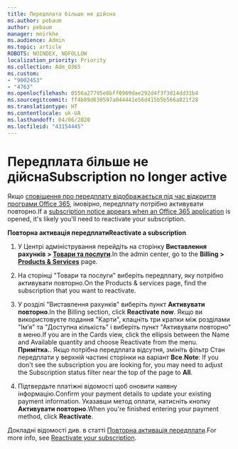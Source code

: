 ```yaml
---
title: Передплата більше не дійсна
ms.author: pebaum
author: pebaum
manager: mnirkhe
ms.audience: Admin
ms.topic: article
ROBOTS: NOINDEX, NOFOLLOW
localization_priority: Priority
ms.collection: Adm_O365
ms.custom:
- "9002453"
- "4763"
ms.openlocfilehash: 0556a27795e6bff0969dae292d4f3f3d14dd31b4
ms.sourcegitcommit: ff4b89d630597a044441e56d415b5b566a821f28
ms.translationtype: HT
ms.contentlocale: uk-UA
ms.lasthandoff: 04/06/2020
ms.locfileid: "43154445"
---
```

# <a name="subscription-no-longer-active"></a><span data-ttu-id="fe560-102">Передплата більше не дійсна</span><span class="sxs-lookup"><span data-stu-id="fe560-102">Subscription no longer active</span></span>

<span data-ttu-id="fe560-103">Якщо [сповіщення про передплату відображається під час відкриття програми Office 365](https://support.office.com/article/A-subscription-notice-appears-when-I-open-an-Office-365-application-4CABE32C-F594-4C0E-9191-3D3ADE10CCEB), імовірно, передплату потрібно активувати повторно.</span><span class="sxs-lookup"><span data-stu-id="fe560-103">If a [subscription notice appears when an Office 365 application](https://support.office.com/article/A-subscription-notice-appears-when-I-open-an-Office-365-application-4CABE32C-F594-4C0E-9191-3D3ADE10CCEB) is opened, it's likely you'll need to reactivate your subscription.</span></span>

<span data-ttu-id="fe560-104">**Повторна активація передплати**</span><span class="sxs-lookup"><span data-stu-id="fe560-104">**Reactivate a subscription**</span></span>

1. <span data-ttu-id="fe560-105">У Центрі адміністрування перейдіть на сторінку **Виставлення рахунків > [Товари та послуги](https://go.microsoft.com/fwlink/p/?linkid=842054)**.</span><span class="sxs-lookup"><span data-stu-id="fe560-105">In the admin center, go to the **Billing > [Products & Services](https://go.microsoft.com/fwlink/p/?linkid=842054)** page.</span></span>

2. <span data-ttu-id="fe560-106">На сторінці "Товари та послуги" виберіть передплату, яку потрібно активувати повторно.</span><span class="sxs-lookup"><span data-stu-id="fe560-106">On the Products & services page, find the subscription that you want to reactivate.</span></span>

3. <span data-ttu-id="fe560-107">У розділі "Виставлення рахунків" виберіть пункт **Активувати повторно**.</span><span class="sxs-lookup"><span data-stu-id="fe560-107">In the Billing section, click **Reactivate now**.</span></span>  <span data-ttu-id="fe560-108">Якщо ви використовуєте подання "Карти", клацніть три крапки між розділами "Ім’я" та "Доступна кількість" і виберіть пункт "Активувати повторно" в меню.</span><span class="sxs-lookup"><span data-stu-id="fe560-108">If you are in the Cards view, click the ellipsis between the Name and Available quantity and choose Reactivate from the menu.</span></span> <span data-ttu-id="fe560-109">**Примітка.**. Якщо потрібна передплата відсутня, змініть фільтр Стан передплати у верхній частині сторінки на варіант **Все**.</span><span class="sxs-lookup"><span data-stu-id="fe560-109">**Note**: If you don't see the subscription you are looking for, you may need to adjust the Subscription status filter near the top of the page to **All**.</span></span>

4. <span data-ttu-id="fe560-110">Підтвердьте платіжні відомості щоб оновити наявну інформацію.</span><span class="sxs-lookup"><span data-stu-id="fe560-110">Confirm your payment details to update your existing payment information.</span></span> <span data-ttu-id="fe560-111">Указавши метод оплати, натисніть кнопку **Активувати повторно**.</span><span class="sxs-lookup"><span data-stu-id="fe560-111">When you're finished entering your payment method, click **Reactivate**.</span></span>

<span data-ttu-id="fe560-112">Докладні відомості див. в статті [Повторна активація передплати](https://docs.microsoft.com/office365/admin/subscriptions-and-billing/reactivate-your-subscription).</span><span class="sxs-lookup"><span data-stu-id="fe560-112">For more info, see [Reactivate your subscription](https://docs.microsoft.com/office365/admin/subscriptions-and-billing/reactivate-your-subscription).</span></span> 
